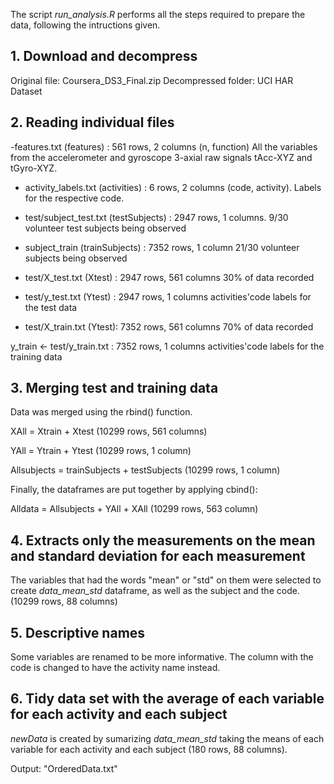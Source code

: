 


The script *run_analysis.R* performs all the steps required to prepare the data, following the intructions given. 

## 1. Download and decompress
Original file: Coursera_DS3_Final.zip
Decompressed folder: UCI HAR Dataset

## 2. Reading individual files 
-features.txt (features) : 561 rows, 2 columns (n, function)
All the variables from the accelerometer and gyroscope 3-axial raw signals tAcc-XYZ and tGyro-XYZ.

- activity_labels.txt (activities) : 6 rows, 2 columns (code, activity).
Labels for the respective code. 

- test/subject_test.txt (testSubjects) : 2947 rows, 1 columns. 
9/30 volunteer test subjects being observed

- subject_train (trainSubjects) : 7352 rows, 1 column
21/30 volunteer subjects being observed

- test/X_test.txt (Xtest) : 2947 rows, 561 columns
30% of data recorded

- test/y_test.txt (Ytest) : 2947 rows, 1 columns
activities'code labels for the test data

- test/X_train.txt (Ytest): 7352 rows, 561 columns
70% of data recorded

y_train <- test/y_train.txt : 7352 rows, 1 columns
activities'code labels for the training data

## 3. Merging test and training data

Data was merged using the rbind() function. 

XAll = Xtrain + Xtest (10299 rows, 561 columns) 

YAll = Ytrain + Ytest (10299 rows, 1 column)

Allsubjects = trainSubjects + testSubjects (10299 rows, 1 column)

Finally, the dataframes are put together by applying cbind(): 

Alldata = Allsubjects + YAll + XAll (10299 rows, 563 column)

## 4. Extracts only the measurements on the mean and standard deviation for each measurement

The variables that had the words "mean" or "std" on them were selected to create *data_mean_std* dataframe, as well as the subject and the code.  (10299 rows, 88 columns)

## 5. Descriptive names
Some variables are renamed to be more informative. 
The column with the code is changed to have the activity name instead. 

## 6. Tidy data set with the average of each variable for each activity and each subject
 
*newData* is created by sumarizing *data_mean_std* taking the means of each variable for each activity and each subject (180 rows, 88 columns).

Output:  "OrderedData.txt"




